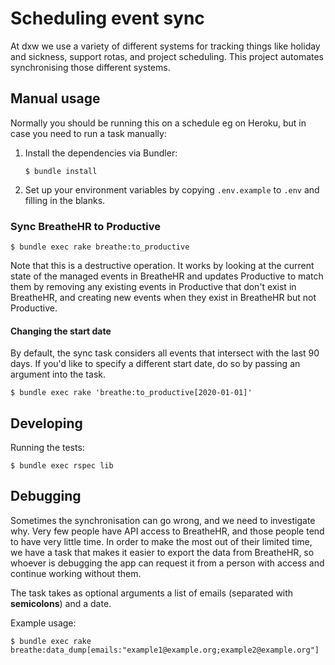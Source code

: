 # Scheduling event sync

At dxw we use a variety of different systems for tracking things like holiday
and sickness, support rotas, and project scheduling. This project automates
synchronising those different systems.

## Manual usage

Normally you should be running this on a schedule eg on Heroku, but in case you
need to run a task manually:

1. Install the dependencies via Bundler:

   ```
   $ bundle install
   ```

2. Set up your environment variables by copying `.env.example` to `.env` and
   filling in the blanks.

### Sync BreatheHR to Productive

```
$ bundle exec rake breathe:to_productive
```

Note that this is a destructive operation. It works by looking at the current
state of the managed events in BreatheHR and updates Productive to match them by
removing any existing events in Productive that don't exist in BreatheHR, and
creating new events when they exist in BreatheHR but not Productive.

#### Changing the start date

By default, the sync task considers all events that intersect with the last 90
days. If you'd like to specify a different start date, do so by passing an
argument into the task.

```
$ bundle exec rake 'breathe:to_productive[2020-01-01]'
```

## Developing

Running the tests:

```
$ bundle exec rspec lib
```

## Debugging

Sometimes the synchronisation can go wrong, and we need to investigate why.
Very few people have API access to BreatheHR, and those people tend to have very
little time. In order to make the most out of their limited time, we have a task
that makes it easier to export the data from BreatheHR, so whoever is debugging the
app can request it from a person with access and continue working without them.

The task takes as optional arguments a list of emails (separated with **semicolons**)
and a date.

Example usage:

```
$ bundle exec rake breathe:data_dump[emails:"example1@example.org;example2@example.org"]
```
